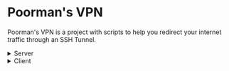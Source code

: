 # Poorman's VPN
Poorman's VPN is a project with scripts to help you redirect your internet traffic through an SSH Tunnel.


<details>
<summary>Server</summary>

## Introduction

I think the description of the repository is pretty self explanatory and any one with basic knowledge of .... ok f*** it, let me explain it to you.

So, SSH is a secure way of accessing your linux machine shell. You have probably seen Putty or simple `ssh` commands if you have ever connected to any linux machines out there through shell.

What you can do with your SSH connection is to also route your computer network traffic to it.

## Requirements

You can use pretty much any machine with SSH server and user to log in as a tunnel for your network traffic. So, basic requirement is to simply create a linux user. You can search for ways to do so, but here is a basic example of what you can do in order to create a new user in your linux machine (assuming you already have `root/sudo` access to shell)

```bash
ln -s /bin/bash /bin/rbash
mkdir /home/peter
useradd -s /bin/rbash -d /home/peter peter
passwrd peter
```

The snippet above creates a user with no access to bash (probably the default shell of your linux machine) and sets a password for it. Replace `peter` with username of your choice.

You are done.

</details>

<details>
<summary>Client</summary>

## Mac/Linux

I respect you guys for using Linux (Mac? not so much). My suggestion to you is to install `python 3.7+` on your servers, allow the user to have access to that command and then forget anything this repository says and checkout [sshuttle](https://sshuttle.readthedocs.io/en/stable/).

I find the command below to be the most effective solution on linux machine, but read the documentations from sshuttle for more details.

```bash
sshuttle --dns -r user@ip:port 0.0.0.0/0 --method nft --no-latency-control
```

I have created this dummy script to help our poor friends which are using windows.

## Android

Use [SSH Injector](https://play.google.com/store/apps/details?id=com.technore.sshinjector&hl=en&gl=US&pli=1)

## Windows

### Way 1 (and only way for now!)

This repository so far is only about this script: [`tunnel.bat`](https://github.com/sepgh/poormans-vpn/blob/main/tunnel.bat)

What it does:

1. creates SSH Tunnel and opens dynamic socks port `6060` on your machine
2. runs a DNS server (DNS Over Socks) which is ... well, obviously, DNS over Socks :|
3. change windows proxy settings to use socks proxy that was created on step 1
4. changes your network interface DNS settings to use DNS server that was created on step 2

Running it is easy. I suggest you to download the zip package with all dependencies from [release section](https://github.com/sepgh/poormans-vpn/releases/tag/v1.0.0). Or just download `tunnel.bat` file from the repository. In either case, move the content you downloaded into a specific folder of your choice and if you downloaded the zip file, extract it.

Then right click on tunnel.bat and **run it as administrator**. The script will give you some choices:

- `0` download dependencies (you already have them if you downloaded zip file)
- `1` connect
- `2` disconnect

The rest is straight forward. After connecting you can feel free to close the main window (tunnel.bat)

**Notes:**

1. Closing windows of the applications (TUNNEL and DNS) is not enough for full disconnect. You need to run `tunnel.bat` as an administrator again and choose second option to disconnect.
2. `DNSToSocks` has a bug that if you select something or click on its screen it will freeze and will F things up. Don't do it.

**Requirements details:**

This script requires two more windws executable files:

1. `plink.exe`, used in Putty, adds ssh and tunneling support (in case windows misses it).
You can [check the checksum here](https://www.chiark.greenend.org.uk/~sgtatham/putty/latest.html)
2. [`dns2socks.exe`](https://sourceforge.net/projects/dns2socks/), because we need DNS requests to also be proxied.

The zip file from releases has both of these already so you wont need to do anything. You can download them manually and place them next to `tunnel.bat` if you need. Otherwise you can use option `0` so the script download these for you.

**Tested on**: Windows 10

That's all. F windows. Bye.

</details>



